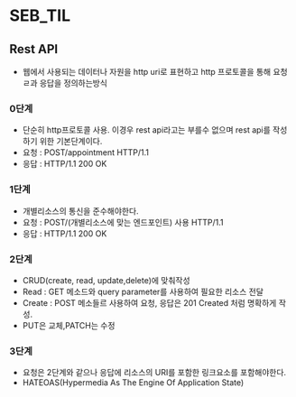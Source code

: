 # SEB_TIL

## Rest API
- 웹에서 사용되는 데이터나 자원을 http uri로 표현하고 http 프로토콜을 통해 요청ㄹ과 응답을 정의하는방식

### 0단계
- 단순히 http프로토콜 사용. 이경우 rest api라고는 부를수 없으며 rest api를 작성하기 위한 기본단계이다.
- 요청 : POST/appointment HTTP/1.1
- 응답 : HTTP/1.1 200 OK

### 1단계
- 개별리소스의 통신을 준수해야한다.
- 요청 : POST/(개별리소스에 맞는 엔드포인트) 사용 HTTP/1.1
- 응답 : HTTP/1.1 200 OK

### 2단계
- CRUD(create, read, update,delete)에 맞춰작성
- Read : GET 메소드와 query parameter를 사용하여 필요한 리소스 전달
- Create : POST 메소들르 사용하여 요청, 응답은 201 Created 처럼 명확하게 작성.
- PUT은 교체,PATCH는 수정

### 3단계
- 요청은 2단계와 같으나 응답에 리소스의 URI를 포함한 링크요소를 포함해야한다.
- HATEOAS(Hypermedia As The Engine Of Application State)
